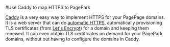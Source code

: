 #Use Caddy to map HTTPS to PagePark

<a href="https://caddyserver.com/">Caddy</a> is a very easy way to implement HTTPS for your PagePage domains. It is a web server that can do <a href="https://caddyserver.com/docs/automatic-https">automatic HTTPS</a>, automatically provisioning TLS certificates (from <a href="https://letsencrypt.org/">Let's Encrypt</a>) for a domain and keeping them renewed. It can even obtain TLS certificates on demand for your PagePark domains, without out having to configure the domains in Caddy. 

